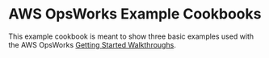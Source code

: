 AWS OpsWorks Example Cookbooks
==============================

This example cookbook is meant to show three basic examples used with the AWS OpsWorks [Getting Started Walkthroughs](http://docs.aws.amazon.com/opsworks/latest/userguide/walkthroughs.html).
